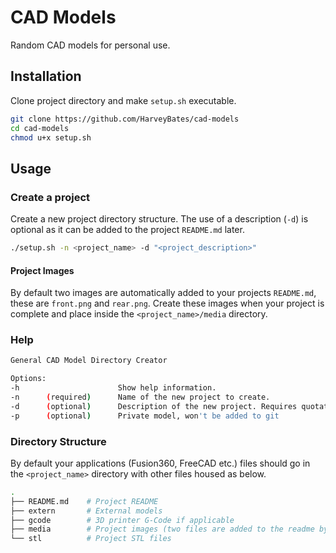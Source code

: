 # CAD Models
Random CAD models for personal use.

## Installation
Clone project directory and make `setup.sh` executable.
```bash
git clone https://github.com/HarveyBates/cad-models
cd cad-models
chmod u+x setup.sh
```

## Usage

### Create a project
Create a new project directory structure. The use of a description (`-d`) is optional as it can be added to the project `README.md` later.
```bash
./setup.sh -n <project_name> -d "<project_description>"
```
#### Project Images
By default two images are automatically added to your projects `README.md`, these are `front.png` and `rear.png`. Create these images when your project is complete and place inside the `<project_name>/media` directory.

### Help
```bash
General CAD Model Directory Creator

Options:
-h                      Show help information.
-n      (required)      Name of the new project to create.
-d      (optional)      Description of the new project. Requires quotations.
-p      (optional)      Private model, won't be added to git
```

### Directory Structure
By default your applications (Fusion360, FreeCAD etc.) files should go in the `<project_name>` directory with other files housed as below.
```bash
.
├── README.md    # Project README
├── extern       # External models
├── gcode        # 3D printer G-Code if applicable
├── media        # Project images (two files are added to the readme by default: front.png and rear.png)
└── stl          # Project STL files
```
